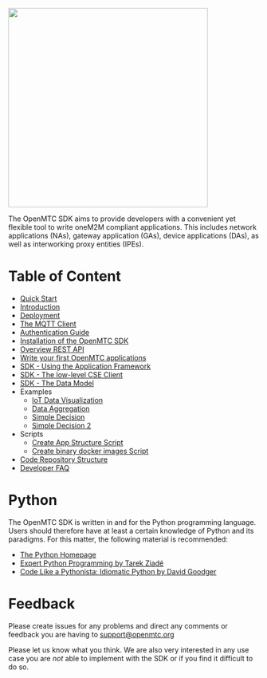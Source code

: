 <p align="left">
  <a href="http://www.openmtc.org/">
    <img src="http://www.openmtc.org/assets/img/OpenMTC_Logo_Orange.svg" width="400"/>
  </a>
</p>

The OpenMTC SDK aims to provide developers with a convenient yet flexible tool to write oneM2M compliant applications. This includes network applications (NAs), gateway application (GAs), device applications (DAs), as well as interworking proxy entities (IPEs).

# Table of Content

- [Quick Start](doc/openmtc-get-started.md)
- [Introduction](doc/introduction.md)
- [Deployment](doc/deployment-guide.md)
- [The MQTT Client](doc/onem2m-client-mqtt.md)
- [Authentication Guide](doc/authentication.md)
- [Installation of the OpenMTC SDK](doc/install-sdk.md)
- [Overview REST API](doc/overview-rest-api.md)
- [Write your first OpenMTC applications](doc/training/training-index.md)
- [SDK - Using the Application Framework](doc/sdk-framework.md)
- [SDK - The low-level CSE Client](doc/sdk-client.md)
- [SDK - The Data Model](doc/sdk-datamodel.md)
- Examples
    - [IoT Data Visualization](doc/example-apps/IoT-data-visualization.py)
    - [Data Aggregation](doc/example-apps/data-aggregation.py)
    - [Simple Decision](doc/example-apps/simple-decision.py)
    - [Simple Decision 2](doc/example-apps/simple-decision-2.py)
- Scripts
    - [Create App Structure Script](doc/create-app-structure.md)
    - [Create binary docker images Script](doc/create-binary-docker.md)
- [Code Repository Structure](doc/repository-structure.md)
- [Developer FAQ](doc/developer-faq.md)


# Python

The OpenMTC SDK is written in and for the Python programming language. Users should therefore have at least a certain knowledge of Python and its paradigms. For this matter, the following material is recommended:

- [The Python Homepage](http://www.python.org)
- [Expert Python Programming by Tarek Ziadé](http://www.e-reading.by/bookreader.php/138816/Ziade_-_Expert_Python_programming.pdf)
- [Code Like a Pythonista: Idiomatic Python by David Goodger](http://python.net/~goodger/projects/pycon/2007/idiomatic/handout.html)

# Feedback

Please create issues for any problems and direct any comments or feedback you are having to <a href="mailto:support@openmtc.org">support@openmtc.org</a>

Please let us know what you think. We are also very interested in any use case you are *not* able to implement with the SDK or if you find it difficult to do so.

